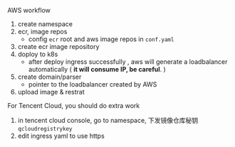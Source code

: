 

AWS workflow

1. create namespace
2. ecr, image repos
    - config `ecr` root and aws image repos  in `conf.yaml` 
3. create ecr image repository
4. doploy to k8s
    - after deploy ingress successfully , aws will generate a loadbalancer automatically ( **it will consume IP, be careful**. )
5. create domain/parser
    - pointer to the loadbalancer created by AWS
6. upload image & restrat



For Tencent Cloud, you should do extra work

1. in tencent cloud console, go to namespace,  下发镜像仓库秘钥 `qcloudregistrykey`
2. edit ingress yaml to use https 








